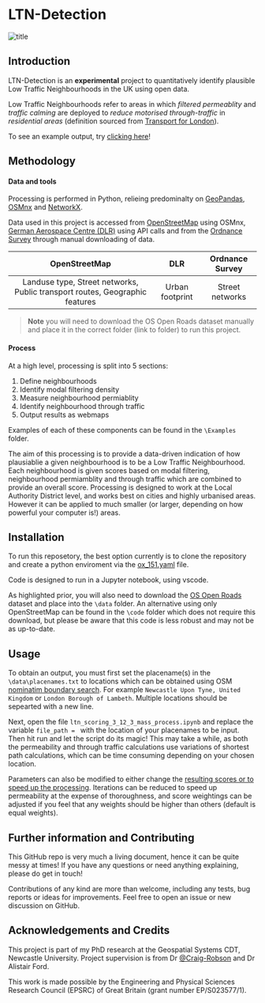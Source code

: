# LTN-Detection

![title](https://github.com/user-attachments/assets/6a3af717-7988-401d-a0a2-94a1a077b9a0)

## Introduction

LTN-Detection is an **experimental** project to quantitatively identify plausible Low Traffic Neighbourhoods in the UK using open data.

Low Traffic Neighbourhoods refer to areas in which *filtered permeablity* and *traffic calming* are deployed to *reduce motorised through-traffic* in *residential areas* (definition sourced from [Transport for London](https://madeby.tfl.gov.uk/2020/12/15/low-traffic-neighbourhoods/)). 

To see an example output, try [clicking here](https://froguin99.github.io/newcastleLTNexample/)!

## Methodology

#### Data and tools

Processing is performed in Python, relieing predominalty on [GeoPandas](https://geopandas.org/en/stable/), [OSMnx](https://osmnx.readthedocs.io/en/stable/) and [NetworkX](https://networkx.org/). 

Data used in this project is accessed from [OpenStreetMap](https://www.openstreetmap.org/#map=10/51.6547/-4.0883) using OSMnx, [German Aerospace Centre (DLR)](https://geoservice.dlr.de/web/maps/eoc:guf:4326) using API calls and from the [Ordnance Survey](https://www.ordnancesurvey.co.uk/products/os-open-roads) through manual downloading of data. 

| OpenStreetMap | DLR | Ordnance Survey |
| :-------------------: | :----------: | :----------: |
| Landuse type, Street networks, Public transport routes, Geographic features  | Urban footprint      | Street networks      |

> **Note** you will need to download the OS Open Roads dataset manually and place it in the correct folder (link to folder) to run this project. 

#### Process

At a high level, processing is split into 5  sections:
1. Define neighbourhoods
2. Identify modal filtering density
3. Measure neighbourhood permiablity
4. Identify neighbourhood through traffic
5. Output results as webmaps

Examples of each of these components can be found in the `\Examples` folder.

The aim of this processing is to provide a data-driven indication of how plausiablie a given neighbourhood is to be a Low Traffic Neighbourhood. Each neighbourhood is given scores based on modal filtering, neighbourhood permiamblity and through traffic which are combined to provide an overall score. Processing is designed to work at the Local Authority District level, and works best on cities and highly urbanised areas. However it can be applied to much smaller (or larger, depending on how powerful your computer is!) areas. 

## Installation

To run this reposetory, the best option currently is to clone the repository and create a python enviroment via the [ox_151.yaml](https://github.com/Froguin99/LTN-Detection/blob/2e366da18db97ec65d3cec681aeeb974a6e7e4f3/envs/ox_151.yaml) file. 

Code is designed to run in a Jupyter notebook, using vscode. 

As highlighted prior, you will also need to download the [OS Open Roads](https://www.ordnancesurvey.co.uk/products/os-open-roads) dataset and place into the `\data` folder. An alternative using only OpenStreetMap can be found in the `\code` folder which does not require this download, but please be aware that this code is less robust and may not be as up-to-date. 


## Usage

To obtain an output, you must first set the placename(s) in the `\data\placenames.txt` to locations which can be obtained using OSM [nominatim boundary search](https://nominatim.openstreetmap.org/ui/search.html). For example `Newcastle Upon Tyne, United Kingdom` or `London Borough of Lambeth`. Multiple locations should be sepearted with a new line. 

Next, open the file `ltn_scoring_3_12_3_mass_process.ipynb` and replace the variable `file_path = ` with the location of your placenames to be input. Then hit run and let the script do its magic! This may take a while, as both the permeability and through traffic calculations use variations of shortest path calculations, which can be time consuming depending on your chosen location. 

Parameters can also be modified to either change the [resulting scores or to speed up the processing](https://github.com/Froguin99/LTN-Detection/blob/156227bef5bb486f741fde1a1b5a243dfc6c2871/code/ltn_scoring_3_12_3_mass_process.ipynb#L131). Iterations can be reduced to speed up permeability at the expense of thoroughness, and score weightings can be adjusted if you feel that any weights should be higher than others (default is equal weights).



## Further information and Contributing

This GitHub repo is very much a living document, hence it can be quite messy at times! If you have any questions or need anything explaining, please do get in touch!

Contributions of any kind are more than welcome, including any tests, bug reports or ideas for improvements. Feel free to open an issue or new discussion on GitHub.

## Acknowledgements and Credits

This project is part of my PhD research at the Geospatial Systems CDT, Newcastle University. Project supervision is from Dr [@Craig-Robson](www.github.com/craig-robson) and Dr Alistair Ford.

This work is made possible by the Engineering and Physical Sciences Research Council (EPSRC)
of Great Britain (grant number EP/S023577/1).



